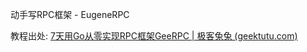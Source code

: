 动手写RPC框架 - EugeneRPC

教程出处: [7天用Go从零实现RPC框架GeeRPC | 极客兔兔 (geektutu.com)](https://geektutu.com/post/geerpc.html)